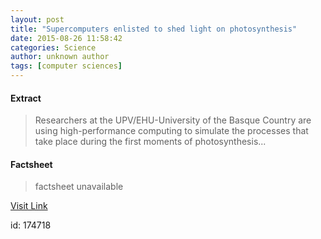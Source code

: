 ```yaml
---
layout: post
title: "Supercomputers enlisted to shed light on photosynthesis"
date: 2015-08-26 11:58:42
categories: Science
author: unknown author
tags: [computer sciences]
---
```



#### Extract
>Researchers at the UPV/EHU-University of the Basque Country are using high-performance computing to simulate the processes that take place during the first moments of photosynthesis...

#### Factsheet
>factsheet unavailable

[Visit Link](http://phys.org/news/2015-08-supercomputers-photosynthesis.html)

id:  174718
